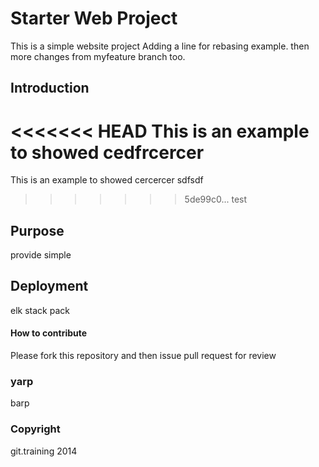 # Starter Web Project

This is a simple website project
Adding a line for rebasing example.
then more changes from myfeature branch too.


## Introduction

<<<<<<< HEAD
This is an example to showed cedfrcercer
=======
This is an example to showed cercercer sdfsdf
>>>>>>> 5de99c0... test

## Purpose

provide simple

## Deployment

elk stack pack 

#### How to contribute

Please fork this repository and then issue pull request for review

### yarp
barp

### Copyright
git.training 2014
